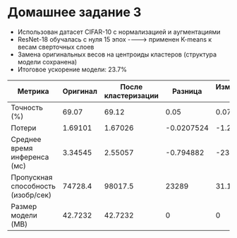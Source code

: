 # Домашнее задание 3
- Использован датасет CIFAR-10 с нормализацией и аугментациями
- ResNet-18 обучалась с нуля 15 эпох ----> применен  K-means к весам сверточных слоев
- Замена оригинальных весов на центроиды кластеров (структура модели сохранена)
- Итоговое ускорение модели: 23.7%

| Метрика                            | Оригинал   | После кластеризации | Разница     | Изменение (%) |
|------------------------------------|------------|---------------|-------------|---------------|
| Точность (%)                       | 69.07      | 69.12         | 0.05        | 0.0723903     |
| Потери                             | 1.69101    | 1.67026       | -0.0207524  | -1.22722      |
| Среднее время инференса (мс)       | 3.34545    | 2.55057       | -0.794882   | -23.7601      |
| Пропускная способность (изобр/сек) | 74728.4    | 98017.5       | 23289       | 31.1649       |
| Размер модели (MB)                 | 42.7232    | 42.7232       | 0           | 0             |
